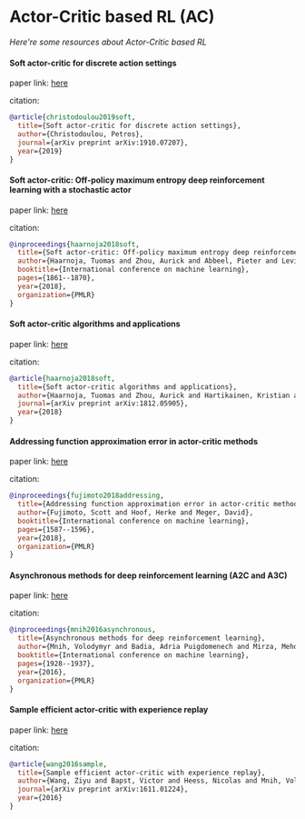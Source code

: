 # Actor-Critic based RL (AC)
*Here're some resources about Actor-Critic based RL*


#### Soft actor-critic for discrete action settings

paper link: [here](https://arxiv.org/pdf/1910.07207)

citation: 
```bibtex
@article{christodoulou2019soft,
  title={Soft actor-critic for discrete action settings},
  author={Christodoulou, Petros},
  journal={arXiv preprint arXiv:1910.07207},
  year={2019}
}
```
    

#### Soft actor-critic: Off-policy maximum entropy deep reinforcement learning with a stochastic actor

paper link: [here](http://proceedings.mlr.press/v80/haarnoja18b/haarnoja18b.pdf)

citation: 
```bibtex
@inproceedings{haarnoja2018soft,
  title={Soft actor-critic: Off-policy maximum entropy deep reinforcement learning with a stochastic actor},
  author={Haarnoja, Tuomas and Zhou, Aurick and Abbeel, Pieter and Levine, Sergey},
  booktitle={International conference on machine learning},
  pages={1861--1870},
  year={2018},
  organization={PMLR}
}
```
    


#### Soft actor-critic algorithms and applications

paper link: [here](https://arxiv.org/pdf/1812.05905)

citation: 
```bibtex
@article{haarnoja2018soft,
  title={Soft actor-critic algorithms and applications},
  author={Haarnoja, Tuomas and Zhou, Aurick and Hartikainen, Kristian and Tucker, George and Ha, Sehoon and Tan, Jie and Kumar, Vikash and Zhu, Henry and Gupta, Abhishek and Abbeel, Pieter and others},
  journal={arXiv preprint arXiv:1812.05905},
  year={2018}
}
```


#### Addressing function approximation error in actor-critic methods

paper link: [here](http://proceedings.mlr.press/v80/fujimoto18a/fujimoto18a.pdf)

citation: 
```bibtex
@inproceedings{fujimoto2018addressing,
  title={Addressing function approximation error in actor-critic methods},
  author={Fujimoto, Scott and Hoof, Herke and Meger, David},
  booktitle={International conference on machine learning},
  pages={1587--1596},
  year={2018},
  organization={PMLR}
}
```
    

#### Asynchronous methods for deep reinforcement learning (A2C and A3C)

paper link: [here](http://proceedings.mlr.press/v48/mniha16.pdf)

citation: 
```bibtex
@inproceedings{mnih2016asynchronous,
  title={Asynchronous methods for deep reinforcement learning},
  author={Mnih, Volodymyr and Badia, Adria Puigdomenech and Mirza, Mehdi and Graves, Alex and Lillicrap, Timothy and Harley, Tim and Silver, David and Kavukcuoglu, Koray},
  booktitle={International conference on machine learning},
  pages={1928--1937},
  year={2016},
  organization={PMLR}
}
```
    

#### Sample efficient actor-critic with experience replay

paper link: [here](https://arxiv.org/pdf/1611.01224)

citation: 
```bibtex
@article{wang2016sample,
  title={Sample efficient actor-critic with experience replay},
  author={Wang, Ziyu and Bapst, Victor and Heess, Nicolas and Mnih, Volodymyr and Munos, Remi and Kavukcuoglu, Koray and de Freitas, Nando},
  journal={arXiv preprint arXiv:1611.01224},
  year={2016}
}
```
    
